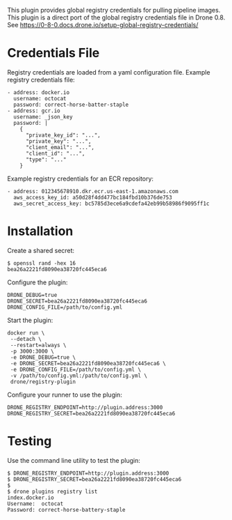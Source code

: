 This plugin provides global registry credentials for pulling pipeline images. This plugin is a direct port of the global registry credentials file in Drone 0.8. See https://0-8-0.docs.drone.io/setup-global-registry-credentials/

# Credentials File

Registry credentials are loaded from a yaml configuration file. Example registry credentials file:

```
- address: docker.io
  username: octocat
  password: correct-horse-batter-staple
- address: gcr.io
  username: _json_key
  password: |
    {
      "private_key_id": "...",
      "private_key": "...",
      "client_email": "...",
      "client_id": "...",
      "type": "..."
    }
```

Example registry credentials for an ECR repository:

```
- address: 012345678910.dkr.ecr.us-east-1.amazonaws.com
  aws_access_key_id: a50d28f4dd477bc184fbd10b376de753
  aws_secret_access_key: bc5785d3ece6a9cdefa42eb99b58986f9095ff1c
```

# Installation

Create a shared secret:

```
$ openssl rand -hex 16
bea26a2221fd8090ea38720fc445eca6
```

Configure the plugin:

```
DRONE_DEBUG=true
DRONE_SECRET=bea26a2221fd8090ea38720fc445eca6
DRONE_CONFIG_FILE=/path/to/config.yml
```

Start the plugin:

```
docker run \
 --detach \
 --restart=always \
 -p 3000:3000 \
 -e DRONE_DEBUG=true \
 -e DRONE_SECRET=bea26a2221fd8090ea38720fc445eca6 \
 -e DRONE_CONFIG_FILE=/path/to/config.yml \
 -v /path/to/config.yml:/path/to/config.yml \
 drone/registry-plugin
```

Configure your runner to use the plugin:

```
DRONE_REGISTRY_ENDPOINT=http://plugin.address:3000
DRONE_REGISTRY_SECRET=bea26a2221fd8090ea38720fc445eca6
```

# Testing

Use the command line utility to test the plugin:

```
$ DRONE_REGISTRY_ENDPOINT=http://plugin.address:3000
$ DRONE_REGISTRY_SECRET=bea26a2221fd8090ea38720fc445eca6
$ 
$ drone plugins registry list
index.docker.io 
Username:  octocat
Password: correct-horse-battery-staple
```

